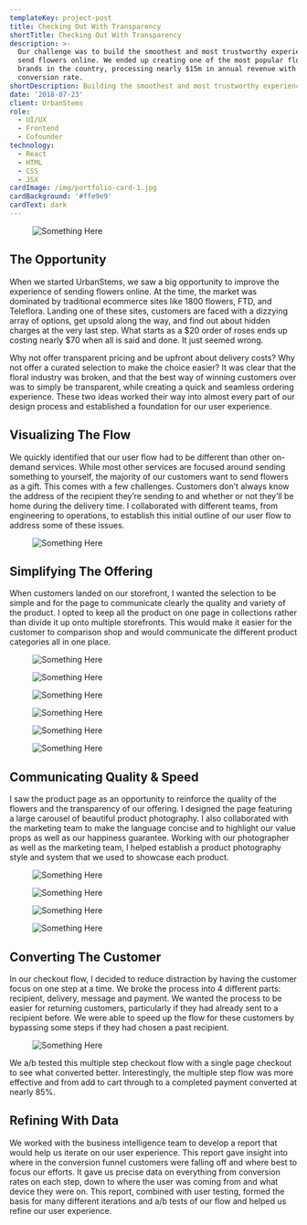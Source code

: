 ```yaml
---
templateKey: project-post
title: Checking Out With Transparency
shortTitle: Checking Out With Transparency
description: >-
  Our challenge was to build the smoothest and most trustworthy experience to
  send flowers online. We ended up creating one of the most popular floral
  brands in the country, processing nearly $15m in annual revenue with a 14%
  conversion rate.
shortDescription: Building the smoothest and most trustworthy experience to send flowers online.
date: '2018-07-23'
client: UrbanStems
role:
  - UI/UX
  - Frontend
  - Cofounder
technology:
  - React
  - HTML
  - CSS
  - JSX
cardImage: /img/portfolio-card-1.jpg
cardBackground: '#ffe9e9'
cardText: dark
---
```

<figure>

![Something Here](/img/checkout-transparency-1.jpg)

</figure>

## The Opportunity

When we started UrbanStems, we saw a big opportunity to improve the experience of sending flowers online. At the time, the market was dominated by traditional ecommerce sites like 1800 flowers, FTD, and Teleflora. Landing one of these sites, customers are faced with a dizzying array of options, get upsold along the way, and find out about hidden charges at the very last step. What starts as a $20 order of roses ends up costing nearly $70 when all is said and done. It just seemed wrong.

Why not offer transparent pricing and be upfront about delivery costs? Why not offer a curated selection to make the choice easier? It was clear that the floral industry was broken, and that the best way of winning customers over was to simply be transparent, while creating a quick and seamless ordering experience. These two ideas worked their way into almost every part of our design process and established a foundation for our user experience.

## Visualizing The Flow

We quickly identified that our user flow had to be different than other on-demand services. While most other services are focused around sending something to yourself, the majority of our customers want to send flowers as a gift. This comes with a few challenges. Customers don’t always know the address of the recipient they’re sending to and whether or not they’ll be home during the delivery time. I collaborated with different teams, from engineering to operations, to establish this initial outline of our user flow to address some of these issues.

<figure>

![Something Here](/img/urbanstems-conversion-flow.png)

</figure>

## Simplifying The Offering

When customers landed on our storefront, I wanted the selection to be simple and for the page to communicate clearly the quality and variety of the product. I opted to keep all the product on one page in collections rather than divide it up onto multiple storefronts. This would make it easier for the customer to comparison shop and would communicate the different product categories all in one place.

<figure>

![Something Here](/img/urbanstems-storefront-sketch.jpg)

![Something Here](/img/urbanstems-storefront-wireframe.jpg)

</figure>
<figure>

![Something Here](/img/urbanstems-storefront-desktop.jpg)

![Something Here](/img/urbanstems-storefront-mobile.jpg)

</figure>
<figure>

![Something Here](/img/urbanstems-storefront-cards.jpg)

![Something Here](/img/urbanstems-storefront-deliverybar.gif)

</figure>

## Communicating Quality & Speed

I saw the product page as an opportunity to reinforce the quality of the flowers and the transparency of our offering. I designed the page featuring a large carousel of beautiful product photography. I also collaborated with the marketing team to make the language concise and to highlight our value props as well as our happiness guarantee. Working with our photographer as well as the marketing team, I helped establish a product photography style and system that we used to showcase each product.

<figure>

![Something Here](/img/urbanstems-product-mobile.jpg)

![Something Here](/img/urbanstems-product-desktop.jpg)

</figure>
<figure>

![Something Here](/img/urbanstems-product-carousel.gif)

![Something Here](/img/urbanstems-product-photos.jpg)

</figure>

## Converting The Customer

In our checkout flow, I decided to reduce distraction by having the customer focus on one step at a time. We broke the process into 4 different parts: recipient, delivery, message and payment. We wanted the process to be easier for returning customers, particularly if they had already sent to a recipient before. We were able to speed up the flow for these customers by bypassing some steps if they had chosen a past recipient.

<figure>

![Something Here](/img/checkout-transparency-4.jpg)

</figure>

We a/b tested this multiple step checkout flow with a single page checkout to see what converted better. Interestingly, the multiple step flow was more effective and from add to cart through to a completed payment converted at nearly 85%.

## Refining With Data

We worked with the business intelligence team to develop a report that would help us iterate on our user experience. This report gave insight into where in the conversion funnel customers were falling off and where best to focus our efforts. It gave us precise data on everything from conversion rates on each step, down to where the user was coming from and what device they were on. This report, combined with user testing, formed the basis for many different iterations and a/b tests of our flow and helped us refine our user experience.
